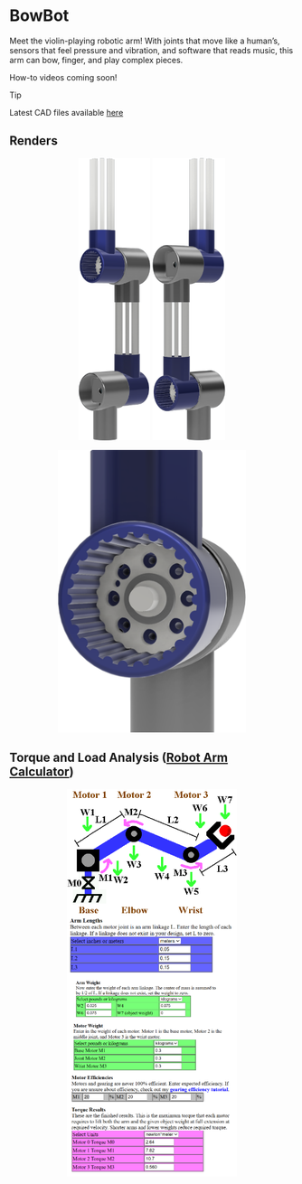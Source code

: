 # BowBot

Meet the violin-playing robotic arm! With joints that move like a human’s, sensors that feel pressure and vibration, and software that reads music, this arm can bow, finger, and play complex pieces.

How-to videos coming soon!

> [!TIP]
> Latest CAD files available [here](https://github.com/ved-patel226/BowBot/releases/latest)

## Renders


<p align="center">
  <img src="./images/renders/1.0.0_v2_1.png" height="500">
  <img src="./images/renders/1.0.0_v2_2.png" height="500">
</p>

<p align="center">
  <img src="./images/renders/1.0.0_v2_3.png" height="500">
</p>



## Torque and Load Analysis ([Robot Arm Calculator](https://www.societyofrobots.com/robot_arm_calculator.shtml))

<div style="display: flex; flex-direction: column; align-items: center;">
  <img src="./images/diagram.png" width="300">
  <img src="./images/calculations/arm_lengths.png" width="300">
  <img src="./images/calculations/arm_weight.png" width="300">
  <img src="./images/calculations/motor_weight.png" width="300">
  <img src="./images/calculations/torque.png" width="300">
</div>
